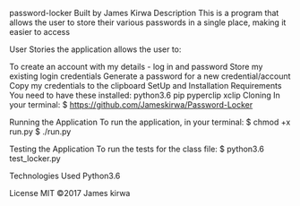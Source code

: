 password-locker
Built by James Kirwa
Description
This is a program that allows the user to store their various passwords in a single place, making it easier to access

User Stories
the application allows the user to:

To create an account with my details - log in and password
Store my existing login credentials
Generate a password for a new credential/account
Copy my credentials to the clipboard
SetUp and Installation Requirements
You need to have these installed:
python3.6
pip
pyperclip
xclip
Cloning
In your terminal: $ https://github.com/Jameskirwa/Password-Locker

Running the Application
To run the application, in your terminal: $ chmod +x run.py $ ./run.py

Testing the Application
To run the tests for the class file: $ python3.6 test_locker.py

Technologies Used
Python3.6

License MIT ©2017 James kirwa


